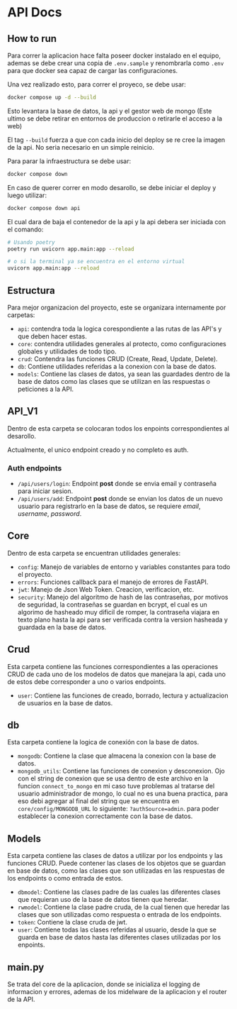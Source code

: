 # API Docs

## How to run

Para correr la aplicacion hace falta poseer docker instalado en el equipo, ademas se debe crear una copia de `.env.sample` y renombrarla como `.env` para que docker sea capaz de cargar las configuraciones.

Una vez realizado esto, para correr el proyeco, se debe usar:

```bash
docker compose up -d --build
 ```

Esto levantara la base de datos, la api y el gestor web de mongo (Este ultimo se debe retirar en entornos de produccion o retirarle el acceso a la web)
 
El tag `--build` fuerza a que con cada inicio del deploy se re cree la imagen de la api. No seria necesario en un simple reinicio.

Para parar la infraestructura se debe usar:

```bash
docker compose down
```

En caso de querer correr en modo desarollo, se debe iniciar el deploy y luego utilizar:

```bash
docker compose down api
```

El cual dara de baja el contenedor de la api y la api debera ser iniciada con el comando:

```bash
# Usando poetry
poetry run uvicorn app.main:app --reload

# o si la terminal ya se encuentra en el entorno virtual
uvicorn app.main:app --reload
```

## Estructura

Para mejor organizacion del proyecto, este se organizara internamente por carpetas:

* `api`: contendra toda la logica corespondiente a las rutas de las API's y que deben hacer estas. 
* `core`: contendra utilidades generales al protecto, como configuraciones globales y utilidades de todo tipo.
* `crud`: Contendra las funciones CRUD (Create, Read, Update, Delete).
* `db`: Contiene utilidades referidas a la conexion con la base de datos.
* `models`: Contiene las clases de datos, ya sean las guardades dentro de la base de datos como las clases que se utilizan en las respuestas o peticiones a la API.

## API_V1

Dentro de esta carpeta se colocaran todos los enpoints correspondientes al desarollo. 

Actualmente, el unico endpoint creado y no completo es auth.

### Auth endpoints

- `/api/users/login`: Endpoint **post** donde se envia email y contraseña para iniciar sesion.
- `/api/users/add`: Endpoint **post** donde se envian los datos de un nuevo usuario para registrarlo en la base de datos, se requiere *email*, *username*, *password*.

## Core

Dentro de esta carpeta se encuentran utilidades generales:

* `config`: Manejo de variables de entorno y variables constantes para todo el proyecto.
* `errors`: Funciones callback para el manejo de errores de FastAPI.
* `jwt`: Manejo de Json Web Token. Creacion, verificacion, etc.
* `security`: Manejo del algoritmo de hash de las contraseñas, por motivos de seguridad, la contraseñas se guardan en bcrypt, el cual es un algorimo de hasheado muy dificil de romper, la contraseña viajara en texto plano hasta la api para ser verificada contra la version hasheada y guardada en la base de datos.

## Crud

Esta carpeta contiene las funciones correspondientes a las operaciones CRUD de cada uno de los modelos de datos que manejara la api, cada uno de estos debe corresponder a uno o varios endpoints.

* `user`: Contiene las funciones de creado, borrado, lectura y actualizacion de usuarios en la base de datos.

## db

Esta carpeta contiene la logica de conexión con la base de datos.

* `mongodb`: Contiene la clase que almacena la conexion con la base de datos.
* `mongodb_utils`: Contiene las funciones de conexion y desconexion. Ojo con el string de conexion que se usa dentro de este archivo en la funcion `connect_to_mongo` en mi caso tuve problemas al tratarse del usuario administrador de mongo, lo cual no es una buena practica, para eso debi agregar al final del string que se encuentra en `core/config/MONGODB_URL` lo siguiente: `?authSource=admin`. para poder establecer la conexion correctamente con la base de datos.

## Models

Esta carpeta contiene las clases de datos a utilizar por los endpoints y las funciones CRUD. Puede contener las clases de los objetos que se guardan en base de datos, como las clases que son utilizadas en las respuestas de los endpoints o como entrada de estos.

* `dbmodel`: Contiene las clases padre de las cuales las diferentes clases que requieran uso de la base de datos tienen que heredar.
* `rwmodel`: Contiene la clase padre cruda, de la cual tienen que heredar las clases que son utilizadas como respuesta o entrada de los endpoints.
* `token`: Contiene la clase cruda de jwt.
* `user`: Contiene todas las clases referidas al usuario, desde la que se guarda en base de datos hasta las diferentes clases utilizadas por los enpoints.

## main.py

Se trata del core de la aplicacion, donde se inicializa el logging de informacion y errores, ademas de los midelware de la aplicacion y el router de la API.

